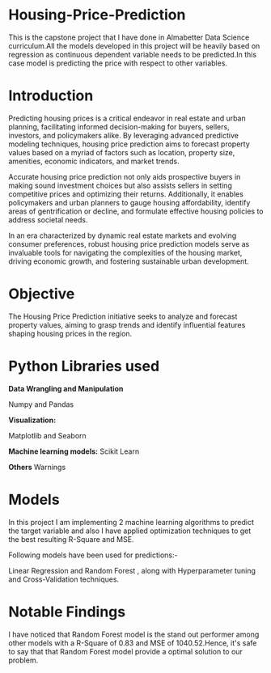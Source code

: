 # Housing-Price-Prediction
This is the capstone project that I have done in Almabetter Data Science curriculum.All the models developed in this project will be heavily based on regression as continuous dependent variable needs to be predicted.In this case model is predicting the price with respect to other variables.

# Introduction
Predicting housing prices is a critical endeavor in real estate and urban planning, facilitating informed decision-making for buyers, sellers, investors, and policymakers alike. By leveraging advanced predictive modeling techniques, housing price prediction aims to forecast property values based on a myriad of factors such as location, property size, amenities, economic indicators, and market trends.

Accurate housing price prediction not only aids prospective buyers in making sound investment choices but also assists sellers in setting competitive prices and optimizing their returns. Additionally, it enables policymakers and urban planners to gauge housing affordability, identify areas of gentrification or decline, and formulate effective housing policies to address societal needs.

In an era characterized by dynamic real estate markets and evolving consumer preferences, robust housing price prediction models serve as invaluable tools for navigating the complexities of the housing market, driving economic growth, and fostering sustainable urban development.

# Objective
The Housing Price Prediction initiative seeks to analyze and forecast property values, aiming to grasp trends and identify influential features shaping housing prices in the region.

# Python Libraries used
**Data Wrangling and Manipulation**

Numpy and Pandas

**Visualization:**

Matplotlib and Seaborn

**Machine learning models:**
Scikit Learn

**Others**
Warnings

# Models
In this project I am implementing 2 machine learning algorithms to predict the target variable and also I have applied optimization techniques to get the best resulting R-Square and MSE.

Following models have been used for predictions:-

Linear Regression and Random Forest , along with Hyperparameter tuning and Cross-Validation techniques.

# Notable Findings
I have noticed that Random Forest model is the stand out performer among other models with a R-Square of 0.83 and MSE of 1040.52.Hence, it's safe to say that that Random Forest model provide a optimal solution to our problem.

